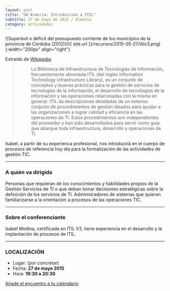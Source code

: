 ```yaml
---
layout: post
title: "SW Almería: Introducción a ITIL"
subtitle: 27 de mayo de 2015 / Almería
category: actividades
---
```


![Superávit o déficit del presupuesto corriente de los municipios de la provincia de Córdoba (2012)]({{ site.url }}/recursos/2015-05-27/itilv3.png){:width="200px" align="right"}

Extraído de  [Wikipedia](https://es.wikipedia.org/wiki/Information_Technology_Infrastructure_Library):


<blockquote style="padding-left: 4em;">
La Biblioteca de Infraestructura de Tecnologías de Información, frecuentemente abreviada ITIL (del inglés Information Technology Infrastructure Library), es un conjunto de conceptos y buenas prácticas para la gestión de servicios de tecnologías de la información, el desarrollo de tecnologías de la información y las operaciones relacionadas con la misma en general. ITIL da descripciones detalladas de un extenso conjunto de procedimientos de gestión ideados para ayudar a las organizaciones a lograr calidad y eficiencia en las operaciones de TI. Estos procedimientos son independientes del proveedor y han sido desarrollados para servir como guía que abarque toda infraestructura, desarrollo y operaciones de TI.
</blockquote>


Isabel, a partir de su experienca profesional, nos introducirá en el cuerpo de procesos de referencia hoy día para la formalización de las actividades de gestión TIC.

---

### A quién va dirigida

Personas que requieran de los conocimientos y habilidades propios de la
Gestión Servicios de TI o que deban tomar decisiones estratégicas sobre la
definición de los servicios de TI.  Administradores de sistemas que quieran
familiarizarse a la orientación a procesos de las operaciones TIC.

---

### Sobre el conferenciante


Isabel Medina, certificada en ITIL V3, tiene experiencia en el desarrollo y la implantación de procesos de ITIL.


---

### LOCALIZACIÓN

* Lugar: (por concretar)
* Fecha: **27 de mayo 2015**
* Hora: **19:30 a 20:30**

 [Añade el encuentro a tu calendario](https://www.google.com/calendar/event?eid=ZGM0cGZsM2VtdGx2bHJ2YjNxbXQwc3YwYXMgZW9odWFsNnNydnIybDRvcWExdWpldmFkOXNAZw)
